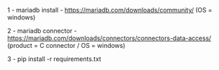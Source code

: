 1 - mariadb install - https://mariadb.com/downloads/community/ (OS = windows)

2 - mariadb connector - https://mariadb.com/downloads/connectors/connectors-data-access/ (product = C connector / OS = windows)

3 - pip install -r requirements.txt
